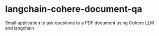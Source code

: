 # langchain-cohere-document-qa
Small application to ask questions to a PDF document using Cohere LLM and langchain
